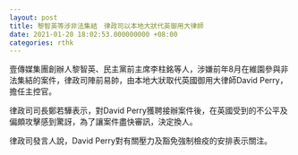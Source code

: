 ```yaml
---
layout: post
title: 黎智英等涉非法集結　律政司以本地大狀代英御用大律師
date: 2021-01-20 18:02:53.000000000 +08:00
categories: rthk
---
```


壹傳媒集團創辦人黎智英、民主黨前主席李柱銘等人，涉嫌前年8月在維園參與非法集結的案件，律政司陣前易帥，由本地大狀取代英國御用大律師David Perry，擔任主控官。

律政司司長鄭若驊表示，對David Perry獲聘接辦案件後，在英國受到的不公平及偏頗攻擊感到驚訝，為了讓案件盡快審訊，決定換人。

律政司發言人說，David Perry對有關壓力及豁免強制檢疫的安排表示關注。
